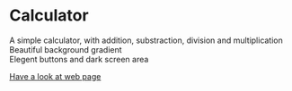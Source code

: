 # Calculator

A simple calculator, with addition, substraction, division and multiplication <br />
Beautiful background gradient <br />
Elegent buttons and dark screen area <br />

<a href='https://algoscalc.netlify.app/'>Have a look at web page</a>
